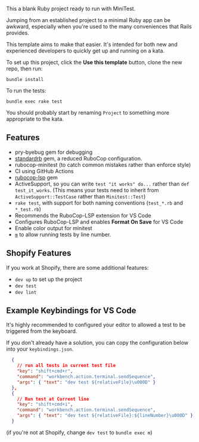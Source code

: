 This a blank Ruby project ready to run with MiniTest.

Jumping from an established project to a minimal Ruby app can be awkward, especially when you're used to the many conveniences that Rails provides.

This template aims to make that easier. It's intended for both new and experienced developers to quickly get up and running on a kata.

To set up this project, click the **Use this template** button, clone the new repo, then run:

```
bundle install
```

To run the tests:

```
bundle exec rake test
```

You should probably start by renaming `Project` to something more appropriate to the kata.

## Features

- pry-byebug gem for debugging
- [standardrb](https://github.com/testdouble/standard) gem, a reduced RuboCop configuration.
- rubocop-minitest (to catch common mistakes rather than enforce style)
- CI using GitHub Actions
- [rubocop-lsp](https://rubygems.org/gems/rubocop-lsp) gem
- ActiveSupport, so you can write `test "it works" do...` rather than `def test_it_works`. (This means your tests need to inherit from `ActiveSupport::TestCase` rather than `Minitest::Test`)
- `rake test`, with support for both naming conventions (`test_*.rb` and `*_test.rb`)
- Recommends the RuboCop-LSP extension for VS Code
- Configures RuboCop-LSP and enables **Format On Save** for VS Code
- Enable color output for minitest
- [`m`](https://github.com/qrush/m) to allow running tests by line number.

## Shopify Features

If you work at Shopify, there are some additional features:

- `dev up` to set up the project
- `dev test`
- `dev lint`

## Example Keybindings for VS Code

It's highly recommended to configured your editor to allowed a test to be triggered from the keyboard.

If you don't already have a solution, you can copy the configuration below into your `keybindings.json`.

```json
  {
    // run all tests in current test file
    "key": "shift+cmd+r",
    "command": "workbench.action.terminal.sendSequence",
    "args": { "text": "dev test ${relativeFile}\u000D" }
  },
  {
    // Run test at Current line
    "key": "shift+cmd+i",
    "command": "workbench.action.terminal.sendSequence",
    "args": { "text": "dev test ${relativeFile}:${lineNumber}\u000D" }
  }
```

(if you're not at Shopify, change `dev test` to `bundle exec m`)
